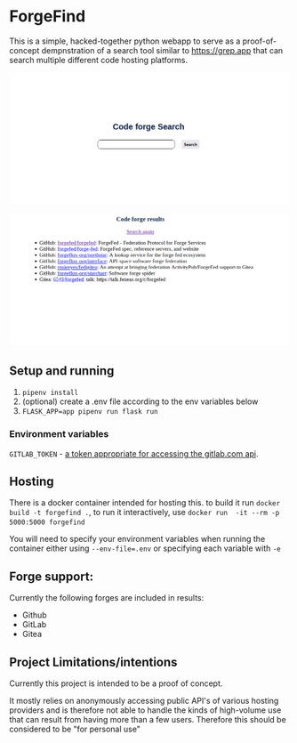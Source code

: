 # ForgeFind

This is a simple, hacked-together python webapp to serve as a proof-of-concept dempnstration of a search tool similar to https://grep.app that can search multiple different code hosting platforms.

![a screenshot of the homepage](images/home.png)


![a screenshot of the results page](images/results.png)



## Setup and running
1. `pipenv install`
2. (optional) create a .env file according to the env variables below
3. `FLASK_APP=app pipenv run flask run`


### Environment variables
`GITLAB_TOKEN` - [a token appropriate for accessing the gitlab.com api](https://docs.gitlab.com/ee/api/#authentication).

## Hosting
There is a docker container intended for hosting this. to build it run `docker build -t forgefind .`, to run it interactively, use `docker run  -it --rm -p 5000:5000 forgefind`

You will need to specify your environment variables when running the container either using `--env-file=.env` or specifying each variable with `-e`

## Forge support:
Currently the following forges are included in results:
- Github
- GitLab
- Gitea


## Project Limitations/intentions

Currently this project is intended to be a proof of concept.

It mostly relies on anonymously accessing public API's of various hosting providers and is therefore not able to handle the kinds of high-volume use that can result from having more than a few users. Therefore this should be considered to be "for personal use"